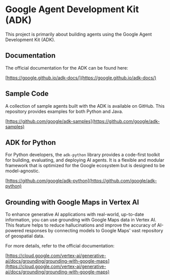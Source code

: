 # Google Agent Development Kit (ADK)

This project is primarily about building agents using the Google Agent Development Kit (ADK).

## Documentation

The official documentation for the ADK can be found here:

[https://google.github.io/adk-docs/](https://google.github.io/adk-docs/)

## Sample Code

A collection of sample agents built with the ADK is available on GitHub. This repository provides examples for both Python and Java.

[https://github.com/google/adk-samples](https://github.com/google/adk-samples)

## ADK for Python

For Python developers, the `adk-python` library provides a code-first toolkit for building, evaluating, and deploying AI agents. It is a flexible and modular framework that is optimized for the Google ecosystem but is designed to be model-agnostic.

[https://github.com/google/adk-python](https://github.com/google/adk-python)

## Grounding with Google Maps in Vertex AI

To enhance generative AI applications with real-world, up-to-date information, you can use grounding with Google Maps data in Vertex AI. This feature helps to reduce hallucinations and improve the accuracy of AI-powered responses by connecting models to Google Maps' vast repository of geospatial data.

For more details, refer to the official documentation:

[https://cloud.google.com/vertex-ai/generative-ai/docs/grounding/grounding-with-google-maps](https://cloud.google.com/vertex-ai/generative-ai/docs/grounding/grounding-with-google-maps)
